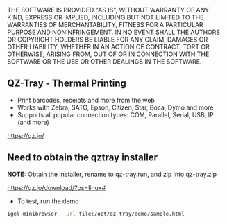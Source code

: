 THE SOFTWARE IS PROVIDED "AS IS", WITHOUT WARRANTY OF ANY KIND, EXPRESS OR IMPLIED, INCLUDING BUT NOT LIMITED TO THE WARRANTIES OF MERCHANTABILITY, FITNESS FOR A PARTICULAR PURPOSE AND NONINFRINGEMENT. IN NO EVENT SHALL THE AUTHORS OR COPYRIGHT HOLDERS BE LIABLE FOR ANY CLAIM, DAMAGES OR OTHER LIABILITY, WHETHER IN AN ACTION OF CONTRACT, TORT OR OTHERWISE, ARISING FROM, OUT OF OR IN CONNECTION WITH THE SOFTWARE OR THE USE OR OTHER DEALINGS IN THE SOFTWARE.

## QZ-Tray - Thermal Printing

- Print barcodes, receipts and more from the web
- Works with Zebra, SATO, Epson, Citizen, Star, Boca, Dymo and more
- Supports all popular connection types: COM, Parallel, Serial, USB, IP (and more)

https://qz.io/

## Need to obtain the qztray installer

**NOTE:** Obtain the installer, rename to qz-tray.run, and zip into qz-tray.zip

https://qz.io/download/?os=linux#

- To test, run the demo

```bash linenums="1"
igel-minibrowser --url file:/opt/qz-tray/demo/sample.html
```